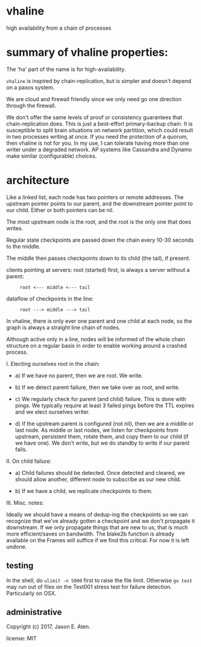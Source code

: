 # vhaline

high availability from a chain of processes

# summary of vhaline properties:

The 'ha' part of the name is for high-availability.

`vhaline` is inspired by chain-replication,
but is simpler and doesn't depend on a paxos system.

We are cloud and firewall friendly since we 
only need go one direction through the firewall.

We don't offer the same levels of proof or
consistency guarantees that chain-replication
does. This is just a best-effort primary-backup
chain. It is susceptible to split brain
situations on network partition, which could result in two
processes writing at once. If you need the
protection of a quorum, then vhaline is not
for you. In my use, I can tolerate having
more than one writer under a degraded network.
AP systems like Cassandra and Dynamo make
similar (configurable) choices.

# architecture

Like a linked list, each node has two pointers
or remote addresses. The
upstream pointer points to our parent, and
the downstream pointer point to our child.
Either or both pointers can be nil.

The most upstream node is the root, and the
root is the only one that does writes.

Regular state checkpoints are passed down
the chain every 10-30 seconds to the middle.

The middle then passes checkpoints down to
its child (the tail), if present.

clients pointing at servers: root (started) first,
is always a server without a parent:
~~~
     root <--- middle <--- tail
~~~

dataflow of checkpoints in the line:
~~~
     root ---> middle ---> tail
~~~

In vhaline, there is only ever
one parent and one child at each node, so the
graph is always a straight line chain of nodes.

Although active only in a line, nodes will be
informed of the whole chain structure on a
regular basis in order to enable working around
a crashed process.

I. Electing ourselves root in the chain:

* a) If we have no parent, then we are root. We write.

* b) If we detect parent failure, then we take over
     as root, and write.
     
* c) We regularly check for parent (and child) failure.
     This is done with pings. We typically require
     at least 3 failed pings before the TTL expires
     and we elect ourselves writer.

* d) If the upstream parent is configured (not nil),
     then we are a middle or last node. As middle or last
     nodes, we listen for checkpoints
     from upstream, persistent them, rotate them, and
     copy them to our child (if we have one). We
     don't write, but we do standby to write if our
     parent fails.

II. On child failure:

* a) Child failures should be detected. Once detected and cleared,
     we should allow another, different node to subscribe as our new child.
     
* b) If we have a child, we replicate checkpoints to them.

III. Misc. notes:

Ideally we should have a means of dedup-ing the checkpoints so we can
recognize that we've already gotten a checkpoint and
we don't propagate it downstream. If we only
propagate things that are new to us, that is much
more efficient/saves on bandwidth. The blake2b
function is already available on the Frames will suffice
if we find this critical. For now it is left undone.


testing
-------------

In the shell, do `ulimit -n 5000` first to raise the file limit. Otherwise `go test` may run out of files on the Test001 stress test for failure detection. Particularly on OSX.

administrative
--------------------

Copyright (c) 2017, Jason E. Aten.

license: MIT
